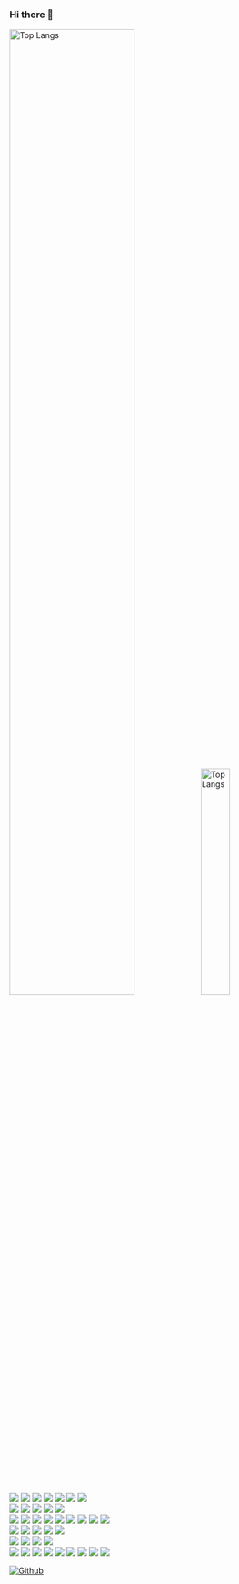 ### Hi there 👋

<!--
**ganechi/ganechi** is a ✨ _special_ ✨ repository because its `README.md` (this file) appears on your GitHub profile.

Here are some ideas to get you started:

- 🔭 I’m currently working on ...
- 🌱 I’m currently learning ...
- 👯 I’m looking to collaborate on ...
- 🤔 I’m looking for help with ...
- 💬 Ask me about ...
- 📫 How to reach me: ...
- 😄 Pronouns: ...
- ⚡ Fun fact: ...
-->

<div>
<img alt="Top Langs" width="66%" src="http://github-profile-summary-cards.vercel.app/api/cards/profile-details?username=ganechi&theme=github"/>
<img alt="Top Langs" width="32%" src="http://github-profile-summary-cards.vercel.app/api/cards/repos-per-language?username=ganechi&theme=github&exclude=Java"/>
</div>

<!-- 技術スタック -->
<div>
<img src="https://img.shields.io/badge/-Next.js-333.svg?logo=nextdotjs&style=flat">
<img src="https://img.shields.io/badge/-React-333.svg?logo=react&style=flat">
<img src="https://img.shields.io/badge/-MUI-333.svg?logo=mui&style=flat">
<img src="https://img.shields.io/badge/-Typescript-333.svg?logo=typescript&style=flat">
<img src="https://img.shields.io/badge/-Javascript-333.svg?logo=javascript&style=flat">
<img src="https://img.shields.io/badge/-HTML5-333.svg?logo=html5&style=flat">
<img src="https://img.shields.io/badge/-CSS3-333.svg?logo=css3&style=flat">
</div>
<div>
<img src="https://img.shields.io/badge/-FastAPI-333.svg?logo=fastapi&style=flat">
<img src="https://img.shields.io/badge/-Django-333.svg?logo=django&style=flat">
<img src="https://img.shields.io/badge/-Python-333.svg?logo=python&style=flat">
<img src="https://img.shields.io/badge/-Java-333.svg?logo=java&style=flat">
<img src="https://img.shields.io/badge/-PostgreSQL-333.svg?logo=postgresql&style=flat">
</div>
<div>
<img src="https://img.shields.io/badge/-AWS-333.svg?logo=amazonaws&style=flat">
<img src="https://img.shields.io/badge/-Amplify-333.svg?logo=awsamplify&style=flat">
<img src="https://img.shields.io/badge/-EC2-333.svg?logo=amazonec2&style=flat">
<img src="https://img.shields.io/badge/-ECS-333.svg?logo=amazonecs&style=flat">
<img src="https://img.shields.io/badge/-GCP-333.svg?logo=googlecloud&style=flat">
<img src="https://img.shields.io/badge/-Firebase-333.svg?logo=firebase&style=flat">
<img src="https://img.shields.io/badge/-Docker-333.svg?logo=docker&style=flat">
<img src="https://img.shields.io/badge/-Linux-333.svg?logo=linux&style=flat">
<img src="https://img.shields.io/badge/-Ansible-333.svg?logo=ansible&style=flat">
</div>
<div>
<img src="https://img.shields.io/badge/-Elastic Stack-333.svg?logo=elasticstack&style=flat">
<img src="https://img.shields.io/badge/-Elasticsearch-333.svg?logo=elasticsearch&style=flat">
<img src="https://img.shields.io/badge/-Logstash-333.svg?logo=logstash&style=flat">
<img src="https://img.shields.io/badge/-Kibana-333.svg?logo=kibana&style=flat">
<img src="https://img.shields.io/badge/-Beats-333.svg?logo=beats&style=flat">
</div>
<div>
<img src="https://img.shields.io/badge/-Google Apps Script-333.svg?logo=googleappsscript&style=flat">
<img src="https://img.shields.io/badge/-GitHubActions-333.svg?logo=githubactions&style=flat">
<img src="https://img.shields.io/badge/-Pytest-333.svg?logo=pytest&style=flat">
<img src="https://img.shields.io/badge/-Selenium-333.svg?logo=selenium&style=flat">
</div>
<div>
<img src="https://img.shields.io/badge/-OpenAI-333.svg?logo=openai&style=flat">
<img src="https://img.shields.io/badge/-VSCode-333.svg?logo=visualstudiocode&style=flat">
<img src="https://img.shields.io/badge/-Github-333.svg?logo=github&style=flat">
<img src="https://img.shields.io/badge/-Gitlab-333.svg?logo=gitlab&style=flat">
<img src="https://img.shields.io/badge/-Slack-333.svg?logo=slack&style=flat">
<img src="https://img.shields.io/badge/-LINE-333.svg?logo=line&style=flat">
<img src="https://img.shields.io/badge/-GoogleDrive-333.svg?logo=googledrive&style=flat">
<img src="https://img.shields.io/badge/-Markdown-333.svg?logo=markdown&style=flat">
<img src="https://img.shields.io/badge/-Mermaid-333.svg?logo=mermaid&style=flat">
</div>

[![Github](https://img.shields.io/badge/--FFFFFF?style=social&logo=github&label=Follow%20ganechi)](https://github.com/ganechi)
